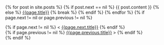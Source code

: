 {% for post in site.posts %}
  {% if post.next == nil %}
  {{ post.content }}
  {% else %}
    <a href="{{page.url}}">{{page.title}}</a>
  {% break %}
  {% endif %}
{% endfor %}
{% if page.next != nil or page.previous != nil %}
<section id="nav">
    <div>
{% if page.next != nil %}
        &lt;&nbsp;<a href="{{page.next.url}}">{{page.next.title}}</a>
{% endif %}
    </div>
    <div>
{% if page.previous != nil %}
        <a href="{{page.previous.url}}">{{page.previous.title}}</a>&nbsp;&gt;
{% endif %}
    </div>
</section>
{% endif %}
